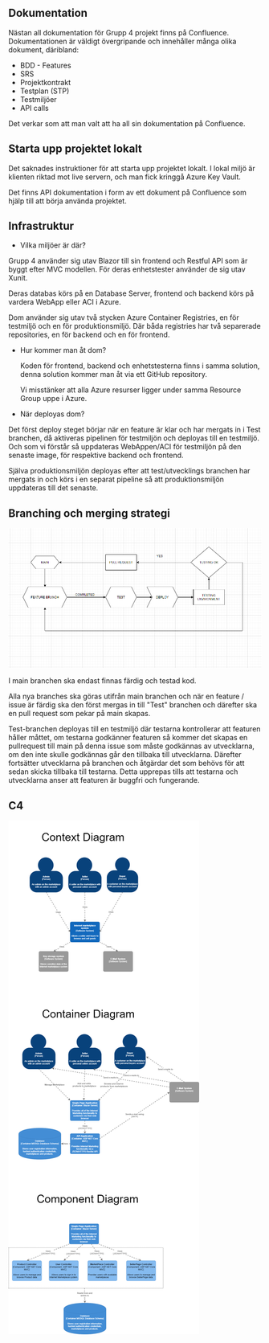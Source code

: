 ## Dokumentation
Nästan all dokumentation för Grupp 4 projekt finns på Confluence. Dokumentationen är väldigt övergripande och innehåller många olika dokument, däribland: 

* BDD - Features
* SRS
* Projektkontrakt
* Testplan (STP)
* Testmiljöer
* API calls

Det verkar som att man valt att ha all sin dokumentation på Confluence. 

## Starta upp projektet lokalt
Det saknades instruktioner för att starta upp projektet lokalt. I lokal miljö är klienten riktad mot live servern, och man fick kringgå Azure Key Vault.

Det finns API dokumentation i form av ett dokument på Confluence som hjälp till att börja använda projektet.

## Infrastruktur
- Vilka miljöer är där?

Grupp 4 använder sig utav Blazor till sin frontend och Restful API som är byggt efter MVC modellen. För deras enhetstester använder de sig utav Xunit.

Deras databas körs på en Database Server, frontend och backend körs på vardera WebApp eller ACI i Azure.

Dom använder sig utav två stycken Azure Container Registries, en för testmiljö och en för produktionsmiljö. Där båda registries har två separerade repositories, en för backend och en för frontend.

- Hur kommer man åt dom?

  Koden för frontend, backend och enhetstesterna finns i samma solution, denna solution kommer man åt via ett GitHub repository.

  

  Vi misstänker att alla Azure resurser ligger under samma Resource Group uppe i Azure.

  

- När deployas dom?

Det först deploy steget börjar när en feature är klar och har mergats in i Test branchen, då aktiveras pipelinen för testmiljön och deployas till en testmiljö. Och som vi förstår så uppdateras WebAppen/ACI för testmiljön på den senaste image, för respektive backend och frontend.

Själva produktionsmiljön deployas efter att test/utvecklings branchen har mergats in och körs i en separat pipeline så att produktionsmiljön uppdateras till det senaste.

## Branching och merging strategi

![Merge](Merge.png)

I main branchen ska endast finnas färdig och testad kod. 

Alla nya branches ska göras utifrån main branchen och när en feature / issue är färdig ska den först mergas in till "Test" branchen och därefter ska en pull request som pekar på main skapas. 

Test-branchen deployas till en testmiljö där testarna kontrollerar att featuren håller måttet, om testarna godkänner featuren så kommer det skapas en pullrequest till main på denna issue som måste godkännas av utvecklarna, om den inte skulle godkännas går den tillbaka till utvecklarna. Därefter fortsätter utvecklarna på branchen och åtgärdar det som behövs för att sedan skicka tillbaka till testarna. Detta upprepas tills att testarna och utvecklarna anser att featuren är buggfri och fungerande.



## C4

![Review C4](Review%20C4.png) 
